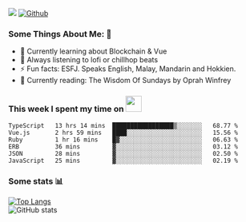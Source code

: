 ![](https://visitor-badge.laobi.icu/badge?page_id=seanho96.seanho96)
[![Github](https://img.shields.io/github/followers/seanho96?label=Follow&style=social)](https://github.com/seanho96)

### Some Things About Me: 👋
- 🌱 Currently learning about Blockchain & Vue
- :musical_note: Always listening to lofi or chillhop beats
- :zap: Fun facts: ESFJ. Speaks English, Malay, Mandarin and Hokkien.
- :book: Currently reading: The Wisdom Of Sundays by Oprah Winfrey

### This week I spent my time on <img src="https://media.giphy.com/media/SvQzkTQb3ZwKcj1QTO/giphy.gif" width="32">

<!--START_SECTION:waka-->

```text
TypeScript   13 hrs 14 mins  █████████████████▒░░░░░░░   68.77 %
Vue.js       2 hrs 59 mins   ████░░░░░░░░░░░░░░░░░░░░░   15.56 %
Ruby         1 hr 16 mins    █▓░░░░░░░░░░░░░░░░░░░░░░░   06.63 %
ERB          36 mins         ▓░░░░░░░░░░░░░░░░░░░░░░░░   03.12 %
JSON         28 mins         ▓░░░░░░░░░░░░░░░░░░░░░░░░   02.50 %
JavaScript   25 mins         ▓░░░░░░░░░░░░░░░░░░░░░░░░   02.19 %
```

<!--END_SECTION:waka-->

### Some stats 📊

[![Top Langs](https://github-readme-stats.vercel.app/api/top-langs/?username=seanho96&layout=compact&theme=graywhite)](https://github.com/anuraghazra/github-readme-stats)
<br/>
![GitHub stats](https://github-readme-stats.vercel.app/api?username=seanho96&show_icons=true&theme=graywhite)

